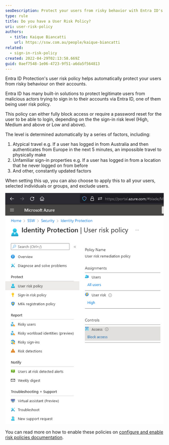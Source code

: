 ```yaml
---
seoDescription: Protect your users from risky behavior with Entra ID's user risk policy, automatically blocking or requiring password resets based on sign-in risk levels.
type: rule
title: Do you have a User Risk Policy?
uri: user-risk-policy
authors:
  - title: Kaique Biancatti
    url: https://ssw.com.au/people/kaique-biancatti
related:
  - sign-in-risk-policy
created: 2022-04-29T02:13:58.669Z
guid: 0aef7548-1e06-4723-9f51-a6da5f564813
---
```


Entra ID Protection's user risk policy helps automatically protect your users from risky behaviour on their accounts.

<!--endintro-->

Entra ID has many built-in solutions to protect legitimate users from malicious actors trying to sign in to their accounts via Entra ID, one of them being user risk policy.

This policy can either fully block access or require a password reset for the user to be able to login, depending on the the sign-in risk level (High, Medium and above or Low and above).

The level is determined automatically by a series of factors, including:

1. Atypical travel e.g. If a user has logged in from Australia and then authenticates from Europe in the next 5 minutes, an impossible travel to physically make
2. Unfamiliar sign-in properties e.g. If a user has logged in from a location that he never logged on from before
3. And other, constantly updated factors

When setting this up, you can also choose to apply this to all your users, selected individuals or groups, and exclude users.

![Good example - All users with a risk of High will be blocked from signing in](userrisk.jpg)

You can read more on how to enable these policies on [configure and enable risk policies documentation](https://learn.microsoft.com/en-us/entra/id-protection/howto-identity-protection-configure-risk-policies).
